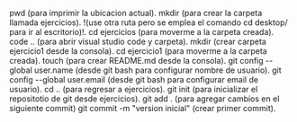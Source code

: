 pwd (para imprimir la ubicacion actual).
mkdir (para crear la carpeta llamada ejercicios). !(use otra ruta pero se emplea el comando cd desktop/ para ir al escritorio)!.
cd ejercicios (para moverme a la carpeta creada).
code .. (para abrir visual studio code y carpeta).
mkdir (crear carpeta ejercicio1 desde la consola).
cd ejercicio1 (para moverme a la carpeta creada).
touch (para crear README.md desde la consola).
git config --global user.name (desde git bash para configurar nombre de usuario).
git config --global user.email (desde git bash para configurar email de usuario).
cd .. (para regresar a ejercicios).
git init (para inicializar el repositotio de git desde ejercicios).
git add . (para agregar cambios en el siguiente commit)
git commit -m "version inicial" (crear primer commit).